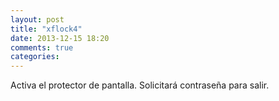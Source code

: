 ```yaml
---
layout: post
title: "xflock4"
date: 2013-12-15 18:20
comments: true
categories: 
---
```

Activa el protector de pantalla. Solicitará contraseña para salir.

